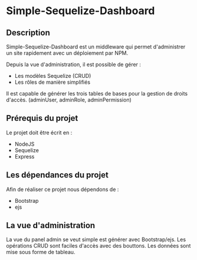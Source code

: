 # Simple-Sequelize-Dashboard

## Description

Simple-Sequelize-Dashboard est un middleware qui permet d'administrer un site rapidement avec un déploiement par NPM.

Depuis la vue d'administration, il est possible de gérer :

- Les modèles Sequelize (CRUD)
- Les rôles de manière simplifiés

Il est capable de générer les trois tables de bases pour la gestion de droits d'accès. (adminUser, adminRole, adminPermission)

## Prérequis du projet

Le projet doit être écrit en :

- NodeJS
- Sequelize
- Express

## Les dépendances du projet

Afin de réaliser ce projet nous dépendons de :

- Bootstrap
- ejs

## La vue d'administration

La vue du panel admin se veut simple est générer avec Bootstrap/ejs.
Les opérations CRUD sont faciles d'accès avec des bouttons.
Les données sont mise sous forme de tableau.
